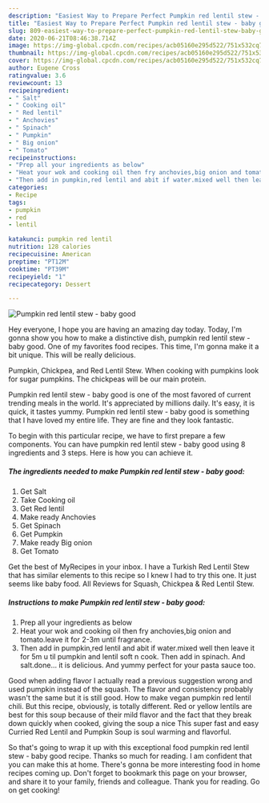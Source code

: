 ```yaml
---
description: "Easiest Way to Prepare Perfect Pumpkin red lentil stew - baby good"
title: "Easiest Way to Prepare Perfect Pumpkin red lentil stew - baby good"
slug: 809-easiest-way-to-prepare-perfect-pumpkin-red-lentil-stew-baby-good
date: 2020-06-21T08:46:38.714Z
image: https://img-global.cpcdn.com/recipes/acb05160e295d522/751x532cq70/pumpkin-red-lentil-stew-baby-good-recipe-main-photo.jpg
thumbnail: https://img-global.cpcdn.com/recipes/acb05160e295d522/751x532cq70/pumpkin-red-lentil-stew-baby-good-recipe-main-photo.jpg
cover: https://img-global.cpcdn.com/recipes/acb05160e295d522/751x532cq70/pumpkin-red-lentil-stew-baby-good-recipe-main-photo.jpg
author: Eugene Cross
ratingvalue: 3.6
reviewcount: 13
recipeingredient:
- " Salt"
- " Cooking oil"
- " Red lentil"
- " Anchovies"
- " Spinach"
- " Pumpkin"
- " Big onion"
- " Tomato"
recipeinstructions:
- "Prep all your ingredients as below"
- "Heat your wok and cooking oil then fry anchovies,big onion and tomato.leave it for 2-3m until fragrance."
- "Then add in pumpkin,red lentil and abit if water.mixed well then leave it for 5m u til pumpkin and lentil soft n cook. Then add in spinach. And salt.done... it is delicious. And yummy perfect for your pasta sauce too."
categories:
- Recipe
tags:
- pumpkin
- red
- lentil

katakunci: pumpkin red lentil 
nutrition: 128 calories
recipecuisine: American
preptime: "PT12M"
cooktime: "PT39M"
recipeyield: "1"
recipecategory: Dessert

---
```



![Pumpkin red lentil stew - baby good](https://img-global.cpcdn.com/recipes/acb05160e295d522/751x532cq70/pumpkin-red-lentil-stew-baby-good-recipe-main-photo.jpg)

Hey everyone, I hope you are having an amazing day today. Today, I'm gonna show you how to make a distinctive dish, pumpkin red lentil stew - baby good. One of my favorites food recipes. This time, I'm gonna make it a bit unique. This will be really delicious.

Pumpkin, Chickpea, and Red Lentil Stew. When cooking with pumpkins look for sugar pumpkins. The chickpeas will be our main protein.

Pumpkin red lentil stew - baby good is one of the most favored of current trending meals in the world. It's appreciated by millions daily. It's easy, it is quick, it tastes yummy. Pumpkin red lentil stew - baby good is something that I have loved my entire life. They are fine and they look fantastic.


To begin with this particular recipe, we have to first prepare a few components. You can have pumpkin red lentil stew - baby good using 8 ingredients and 3 steps. Here is how you can achieve it.

<!--inarticleads1-->

##### The ingredients needed to make Pumpkin red lentil stew - baby good:

1. Get  Salt
1. Take  Cooking oil
1. Get  Red lentil
1. Make ready  Anchovies
1. Get  Spinach
1. Get  Pumpkin
1. Make ready  Big onion
1. Get  Tomato


Get the best of MyRecipes in your inbox. I have a Turkish Red Lentil Stew that has similar elements to this recipe so I knew I had to try this one. It just seems like baby food. All Reviews for Squash, Chickpea &amp; Red Lentil Stew. 

<!--inarticleads2-->

##### Instructions to make Pumpkin red lentil stew - baby good:

1. Prep all your ingredients as below
1. Heat your wok and cooking oil then fry anchovies,big onion and tomato.leave it for 2-3m until fragrance.
1. Then add in pumpkin,red lentil and abit if water.mixed well then leave it for 5m u til pumpkin and lentil soft n cook. Then add in spinach. And salt.done... it is delicious. And yummy perfect for your pasta sauce too.


Good when adding flavor I actually read a previous suggestion wrong and used pumpkin instead of the squash. The flavor and consistency probably wasn&#39;t the same but it is still good. How to make vegan pumpkin red lentil chili. But this recipe, obviously, is totally different. Red or yellow lentils are best for this soup because of their mild flavor and the fact that they break down quickly when cooked, giving the soup a nice This super fast and easy Curried Red Lentil and Pumpkin Soup is soul warming and flavorful. 

So that's going to wrap it up with this exceptional food pumpkin red lentil stew - baby good recipe. Thanks so much for reading. I am confident that you can make this at home. There's gonna be more interesting food in home recipes coming up. Don't forget to bookmark this page on your browser, and share it to your family, friends and colleague. Thank you for reading. Go on get cooking!
